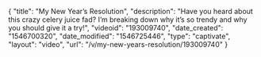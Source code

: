 {
    "title": "My New Year’s Resolution",
    "description": "Have you heard about this crazy celery juice fad? I’m breaking down why it’s so trendy and why you should give it a try!",
    "videoid": "193009740",
    "date_created": "1546700320",
    "date_modified": "1546725446",
    "type": "captivate",
    "layout": "video",
    "url": "\/v\/my-new-years-resolution\/193009740"
}